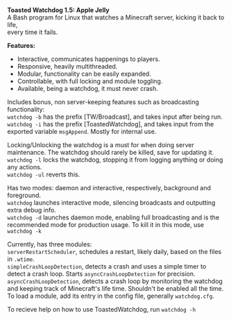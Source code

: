 ****Toasted Watchdog 1.5: Apple Jelly****  
A Bash program for Linux that watches a Minecraft server, kicking it back to life,  
every time it fails.  

**Features:**  
*  Interactive, communicates happenings to players.
*  Responsive, heavily multithreaded.
*  Modular, functionality can be easily expanded.
*  Controllable, with full locking and module toggling.
*  Available, being a watchdog, it must never crash.

Includes bonus, non server-keeping features such as broadcasting functionality:  
`watchdog -b` has the prefix [TW/Broadcast], and takes input after being run.  
`watchdog -i` has the prefix [ToastedWatchdog], and takes input from the exported variable `msgAppend`. Mostly for internal use.  

Locking/Unlocking the watchdog is a must for when doing server maintenance. The watchdog should rarely be killed, save for updating it.  
`watchdog -l` locks the watchdog, stopping it from logging anything or doing any actions.  
`watchdog -ul` reverts this.

Has two modes: daemon and interactive, respectively, background and foreground.  
`watchdog` launches interactive mode, silencing broadcasts and outputting extra debug info.  
`watchdog -d` launches daemon mode, enabling full broadcasting and is the recommended mode for production usage. To kill it in this mode, use `watchdog -k`

Currently, has three modules:  
`serverRestartScheduler`, schedules a restart, likely daily, based on the files in `.wtime`.  
`simpleCrashLoopDetection`, detects a crash and uses a simple timer to detect a crash loop. Starts `asyncCrashLoopDetection` for precision.  
`asyncCrashLoopDetection`, detects a crash loop by monitoring the watchdog and keeping track of Minecraft's life time. Shouldn't be enabled all the time.  
To load a module, add its entry in the config file, generally `watchdog.cfg`.  

To recieve help on how to use ToastedWatchdog, run `watchdog -h`